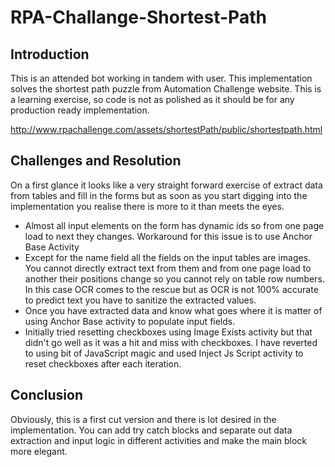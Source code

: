 # RPA-Challange-Shortest-Path
## Introduction

This is an attended bot working in tandem with user. This implementation solves the shortest path puzzle from Automation Challenge website. This is a learning exercise, so code is not as polished as it should be for any production ready implementation.

http://www.rpachallenge.com/assets/shortestPath/public/shortestpath.html

## Challenges and Resolution

On a first glance it looks like a very straight forward exercise of extract data from tables and fill in the forms but as soon as you start digging into the implementation you realise there is more to it than meets the eyes. 

- Almost all input elements on the form has dynamic ids so from one page load to next they changes. Workaround for this issue is to use Anchor Base Activity
- Except for the name field all the fields on the input tables are images. You cannot directly extract text from them and from one page load to another their positions change so you cannot rely on table row numbers. In this case OCR comes to the rescue but as OCR is not 100% accurate to predict text you have to sanitize the extracted values. 
- Once you have extracted data and know what goes where it is matter of using Anchor Base activity to populate input fields.
- Initially tried resetting checkboxes using Image Exists activity but that didn't go well as it was a hit and miss with checkboxes. I have reverted to using bit of JavaScript magic and used Inject Js Script activity to reset checkboxes after each iteration.

## Conclusion

Obviously, this is a first cut version and there is lot desired in the implementation. You can add try catch blocks and separate out data extraction and input logic in different activities and make the main block more elegant.
